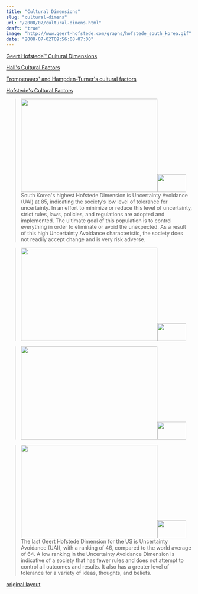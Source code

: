 ```yaml
---
title: "Cultural Dimensions"
slug: "cultural-dimens"
url: "/2008/07/cultural-dimens.html"
draft: "true"
image: "http://www.geert-hofstede.com/graphs/hofstede_south_korea.gif"
date: "2008-07-02T09:56:08-07:00"
---
```

<p>
<a href="http://www.geert-hofstede.com/">Geert Hofstede™ Cultural Dimensions</a>
<p><a href="http://changingminds.org/explanations/culture/hall_culture.htm">Hall's Cultural Factors</a></p>
<p><a href="http://changingminds.org/explanations/culture/trompenaars_culture.htm">Trompenaars' and Hampden-Turner's cultural factors</a></p>
<p><a href="http://changingminds.org/explanations/culture/hofstede_culture.htm">Hofstede's Cultural Factors</a></p>
</p>
<p><blockquote><img src="http://www.geert-hofstede.com/graphs/hofstede_south_korea.gif" style="display: inline; height: 252px; width: 369px;" ><img src="http://www.geert-hofstede.com/flags/south_korea.gif" style="display: inline; height: 48px; width: 78px;">South Korea's highest Hofstede Dimension is Uncertainty Avoidance (UAI) at 85, indicating the society’s low level of tolerance for uncertainty. In an effort to minimize or reduce this level of uncertainty, strict rules, laws, policies, and regulations are adopted and implemented. The ultimate goal of this population is to control everything in order to eliminate or avoid the unexpected. As a result of this high Uncertainty Avoidance characteristic, the society does not readily accept change and is very risk adverse.</blockquote></p>
<p><blockquote><img src="http://www.geert-hofstede.com/graphs/hofstede_germany.gif" style="display: inline; height: 252px; width: 369px;" ><img src="http://www.geert-hofstede.com/flags/germany.gif" style="display: inline; height: 48px; width: 78px;"></blockquote></p>
<p><blockquote><img src="http://www.geert-hofstede.com/graphs/hofstede_france.gif" style="display: inline; height: 252px; width: 369px;" ><img src="http://www.geert-hofstede.com/flags/france.gif" style="display: inline; height: 48px; width: 78px;"></blockquote></p>
<p><blockquote><img src="http://www.geert-hofstede.com/graphs/hofstede_united_states.gif" style="display: inline; height: 252px; width: 369px;" ><img src="http://www.geert-hofstede.com/flags/united_states.gif" style="display: inline; height: 48px; width: 78px;">The last Geert Hofstede Dimension for the US is Uncertainty Avoidance (UAI), with a ranking of 46, compared to the world average of 64. A low ranking in the Uncertainty Avoidance Dimension is indicative of a society that has fewer rules and does not attempt to control all outcomes and results. It also has a greater level of tolerance for a variety of ideas, thoughts, and beliefs.</blockquote></p>
<p class="previous"><a href="/previous/2008/07/cultural-dimens.html" rel="syndication nofollow" class="u-syndication" >original layout</a></p>

